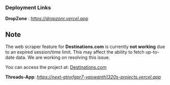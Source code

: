### Deployment Links

**DropZone** :
*https://dropzonr.vercel.app*

## Note

The web scraper feature for **Destinations.com** is currently **not working** due to an expired session/time limit. This may affect the ability to fetch up-to-date data. We are working on resolving this issue.

You can access the project at: [Destinations.com](https://destinations-theta.vercel.app)


**Threads-App**:
*https://next-gtnxfgpr7-yaswanth1320s-projects.vercel.app*
